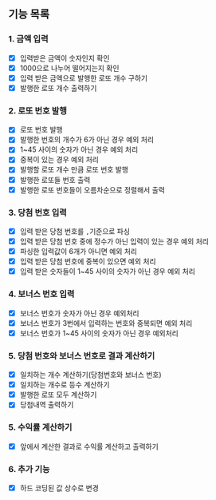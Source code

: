 ## 기능 목록
### 1. 금액 입력
- [x] 입력받은 금액이 숫자인지 확인 
- [x] 1000으로 나누어 떨어지는지 확인
- [x] 입력 받은 금액으로 발행한 로또 개수 구하기
- [x] 발행한 로또 개수 출력하기
### 2. 로또 번호 발행
- [x] 로또 번호 발행
- [x] 발행한 번호의 개수가 6가 아닌 경우 예외 처리
- [x] 1~45 사이의 숫자가 아닌 경우 예외 처리
- [x] 중복이 있는 경우 예외 처리
- [x] 발행할 로또 개수 만큼 로또 번호 발행
- [x] 발행한 로또들 번호 출력
- [x] 발행한 로또 번호들이 오름차순으로 정렬해서 출력
### 3. 당첨 번호 입력
- [x] 입력 받은 당첨 번호를 `,`기준으로 파싱
- [x] 입력 받은 당첨 번호 중에 정수가 아닌 입력이 있는 경우 예외 처리
- [x] 파싱한 입력값이 6개가 아니면 예외 처리
- [x] 입력 받은 당첨 번호에 중복이 있으면 예외 처리
- [x] 입력 받은 숫자들이 1~45 사이의 숫자가 아닌 경우 예외 처리
### 4. 보너스 번호 입력
- [x] 보너스 번호가 숫자가 아닌 경우 예외처리
- [x] 보너스 번호가 3번에서 입력하는 번호와 중복되면 예외 처리
- [x] 보너스 번호가 1~45 사이의 숫자가 아닌 경우 예외처리
### 5. 당첨 번호와 보너스 번호로 결과 계산하기
- [x] 일치하는 개수 계산하기(당첨번호와 보너스 번호)
- [x] 일치하는 개수로 등수 계산하기
- [x] 발행한 로또 모두 계산하기
- [x] 당첨내역 출력하기
### 5. 수익률 계산하기
- [x] 앞에서 계산한 결과로 수익률 계산하고 출력하기
### 6. 추가 기능
- [x] 하드 코딩된 값 상수로 변경